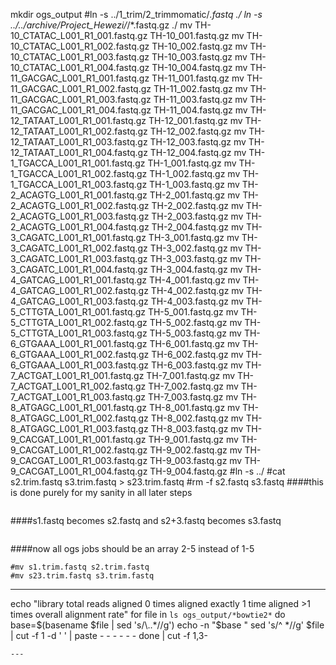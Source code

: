 mkdir ogs_output
#ln -s ../1_trim/2_trimmomatic/*.fastq ./
ln -s ../../archive/Project_Hewezi/*/*.fastq.gz ./
mv TH-10_CTATAC_L001_R1_001.fastq.gz TH-10_001.fastq.gz
mv TH-10_CTATAC_L001_R1_002.fastq.gz TH-10_002.fastq.gz
mv TH-10_CTATAC_L001_R1_003.fastq.gz TH-10_003.fastq.gz
mv TH-10_CTATAC_L001_R1_004.fastq.gz TH-10_004.fastq.gz
mv TH-11_GACGAC_L001_R1_001.fastq.gz TH-11_001.fastq.gz
mv TH-11_GACGAC_L001_R1_002.fastq.gz TH-11_002.fastq.gz
mv TH-11_GACGAC_L001_R1_003.fastq.gz TH-11_003.fastq.gz
mv TH-11_GACGAC_L001_R1_004.fastq.gz TH-11_004.fastq.gz
mv TH-12_TATAAT_L001_R1_001.fastq.gz TH-12_001.fastq.gz
mv TH-12_TATAAT_L001_R1_002.fastq.gz TH-12_002.fastq.gz
mv TH-12_TATAAT_L001_R1_003.fastq.gz TH-12_003.fastq.gz
mv TH-12_TATAAT_L001_R1_004.fastq.gz TH-12_004.fastq.gz
mv TH-1_TGACCA_L001_R1_001.fastq.gz TH-1_001.fastq.gz
mv TH-1_TGACCA_L001_R1_002.fastq.gz TH-1_002.fastq.gz
mv TH-1_TGACCA_L001_R1_003.fastq.gz TH-1_003.fastq.gz
mv TH-2_ACAGTG_L001_R1_001.fastq.gz TH-2_001.fastq.gz
mv TH-2_ACAGTG_L001_R1_002.fastq.gz TH-2_002.fastq.gz
mv TH-2_ACAGTG_L001_R1_003.fastq.gz TH-2_003.fastq.gz
mv TH-2_ACAGTG_L001_R1_004.fastq.gz TH-2_004.fastq.gz
mv TH-3_CAGATC_L001_R1_001.fastq.gz TH-3_001.fastq.gz
mv TH-3_CAGATC_L001_R1_002.fastq.gz TH-3_002.fastq.gz
mv TH-3_CAGATC_L001_R1_003.fastq.gz TH-3_003.fastq.gz
mv TH-3_CAGATC_L001_R1_004.fastq.gz TH-3_004.fastq.gz
mv TH-4_GATCAG_L001_R1_001.fastq.gz TH-4_001.fastq.gz
mv TH-4_GATCAG_L001_R1_002.fastq.gz TH-4_002.fastq.gz
mv TH-4_GATCAG_L001_R1_003.fastq.gz TH-4_003.fastq.gz
mv TH-5_CTTGTA_L001_R1_001.fastq.gz TH-5_001.fastq.gz
mv TH-5_CTTGTA_L001_R1_002.fastq.gz TH-5_002.fastq.gz
mv TH-5_CTTGTA_L001_R1_003.fastq.gz TH-5_003.fastq.gz
mv TH-6_GTGAAA_L001_R1_001.fastq.gz TH-6_001.fastq.gz
mv TH-6_GTGAAA_L001_R1_002.fastq.gz TH-6_002.fastq.gz
mv TH-6_GTGAAA_L001_R1_003.fastq.gz TH-6_003.fastq.gz
mv TH-7_ACTGAT_L001_R1_001.fastq.gz TH-7_001.fastq.gz
mv TH-7_ACTGAT_L001_R1_002.fastq.gz TH-7_002.fastq.gz
mv TH-7_ACTGAT_L001_R1_003.fastq.gz TH-7_003.fastq.gz
mv TH-8_ATGAGC_L001_R1_001.fastq.gz TH-8_001.fastq.gz
mv TH-8_ATGAGC_L001_R1_002.fastq.gz TH-8_002.fastq.gz
mv TH-8_ATGAGC_L001_R1_003.fastq.gz TH-8_003.fastq.gz
mv TH-9_CACGAT_L001_R1_001.fastq.gz TH-9_001.fastq.gz
mv TH-9_CACGAT_L001_R1_002.fastq.gz TH-9_002.fastq.gz
mv TH-9_CACGAT_L001_R1_003.fastq.gz TH-9_003.fastq.gz
mv TH-9_CACGAT_L001_R1_004.fastq.gz TH-9_004.fastq.gz
#ln -s ../
#cat s2.trim.fastq s3.trim.fastq > s23.trim.fastq
#rm -f s2.fastq s3.fastq
####this is done purely for my sanity in all later steps
```
```
####s1.fastq becomes s2.fastq and s2+3.fastq becomes s3.fastq 
```
```
####now all ogs jobs should be an array 2-5 instead of 1-5
```
#mv s1.trim.fastq s2.trim.fastq
#mv s23.trim.fastq s3.trim.fastq
```
---
echo "library	total reads	aligned 0 times	aligned exactly 1 time	aligned >1 times	overall alignment rate"
for file in `ls ogs_output/*bowtie2*`
do
base=$(basename $file | sed 's/\..*//g')
echo -n "$base	"
sed 's/^ *//g' $file | cut -f 1 -d ' ' | paste - - - - - -
done | cut -f 1,3-
```
---
